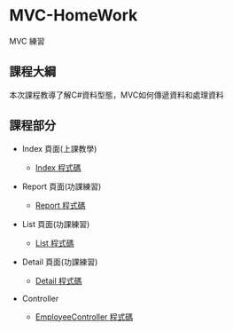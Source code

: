 # MVC-HomeWork

MVC 練習

## 課程大綱

本次課程教導了解C#資料型態，MVC如何傳遞資料和處理資料

## 課程部分
- Index 頁面(上課教學)
  - [Index 程式碼](https://github.com/kuoricky22/MVC-01/blob/main/Views/Employee/Index.cshtml)

- Report 頁面(功課練習)
  - [Report 程式碼](https://github.com/kuoricky22/MVC-01/blob/main/Views/Employee/Report.cshtml)
  
- List 頁面(功課練習)
  - [List 程式碼](https://github.com/kuoricky22/MVC-01/blob/main/Views/Employee/List.cshtml)
  
- Detail 頁面(功課練習)
  - [Detail 程式碼](https://github.com/kuoricky22/MVC-01/blob/main/Views/Employee/Detail.cshtml)

- Controller
  - [EmployeeController 程式碼](https://github.com/kuoricky22/MVC-01/blob/main/Controllers/EmployeeController.cs)
